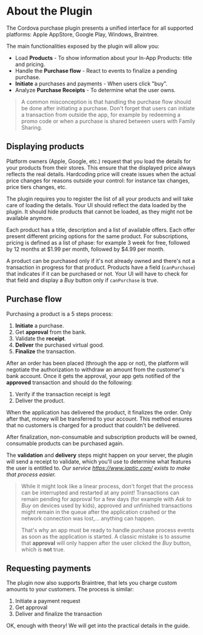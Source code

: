# About the Plugin

The Cordova purchase plugin presents a unified interface for all supported platforms: Apple AppStore, Google Play, Windows, Braintree.

The main functionalities exposed by the plugin will allow you:

* Load **Products** - To show information about your In-App Products: title and pricing.
* Handle the **Purchase flow** - React to events to finalize a pending purchase.
* **Initiate** a purchases and payments - When users click "buy".
* Analyze **Purchase Receipts** - To determine what the user owns.

> A common misconception is that handling the purchase flow should be done after initiating a purchase. Don't forget that users can initiate a transaction from outside the app, for example by redeeming a promo code or when a purchase is shared between users with Family Sharing.

## Displaying products

Platform owners \(Apple, Google, etc.\) request that you load the details for your products from their stores. This ensure that the displayed price always reflects the real details. Hardcoding price will create issues when the actual price changes for reasons outside your control: for instance tax changes, price tiers changes, etc.

The plugin requires you to register the list of all your products and will take care of loading the details. Your UI should reflect the data loaded by the plugin. It should hide products that cannot be loaded, as they might not be available anymore.

Each product has a title, description and a list of available offers. Each offer present different pricing options for the same product. For subscriptions, pricing is defined as a list of phase: for example 3 week for free, followed by 12 months at $1.99 per month, followed by $4.99 per month.

A product can be purchased only if it's not already owned and there's not a transaction in progress for that product. Products have a field \(`canPurchase`\) that indicates if it can be purchased or not. Your UI will have to check for that field and display a _Buy_ button only if `canPurchase` is true.

## Purchase flow

Purchasing a product is a 5 steps process:

1. **Initiate** a purchase.
2. Get **approval** from the bank.
3. Validate the **receipt**.
4. **Deliver** the purchased virtual good.
5. **Finalize** the transaction.

After an order has been placed (through the app or not), the platform will negotiate the authorization to withdraw an amount from the customer's bank account. Once it gets the approval, your app gets notified of the **approved** transaction and should do the following:

1. Verify if the transaction receipt is legit
2. Deliver the product.

When the application has delivered the product, it finalizes the order. Only after that, money will be transferred to your account. This method ensures that no customers is charged for a product that couldn't be delivered.

After finalization, non-consumable and subscription products will be owned, consumable products can be purchased again.

The **validation** and **delivery** steps might happen on your server, the plugin will send a receipt to validate, which you'll use to determine what features the user is entitled to. _Our service https://www.iaptic.com/ exists to make that process easier._

> While it might look like a linear process, don't forget that the process can be interrupted and restarted at any point! Transactions can remain pending for approval for a few days (for example with _Ask to Buy_ on devices used by kids), approved and unfinished transactions might remain in the queue after the application crashed or the network connection was lost,... anything can happen.
> 
> That's why an app must be ready to handle purchase process events as soon as the application is started. A classic mistake is to assume that **approval** will only happen after the user clicked the _Buy_ button, which is **not** true.

## Requesting payments

The plugin now also supports Braintree, that lets you charge custom amounts to your customers. The process is similar:

1. Initiate a payment request
2. Get approval
3. Deliver and finalize the transaction

OK, enough with theory! We will get into the practical details in the guide.